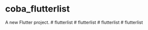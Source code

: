 # coba_flutterlist

A new Flutter project.
#   f l u t t e r l i s t  
 #   f l u t t e r l i s t  
 #   f l u t t e r l i s t  
 #   f l u t t e r l i s t  
 
